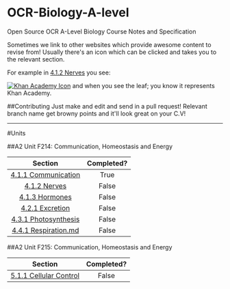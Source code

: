 OCR-Biology-A-level
==================

Open Source OCR A-Level Biology Course Notes and Specification

Sometimes we link to other websites which provide awesome content to revise from! Usually there's an icon which can be clicked and takes you to the relevant section.

For example in [4.1.2 Nerves](https://github.com/BukhariH/OCR-Biology-Alevel/blob/master/4.1.2%20Nerves.md) you see:

[![Khan Academy Icon](https://s3.amazonaws.com/f.cl.ly/items/0j0g3f2t2i0i2O1B163w/favicon.ico)](https://www.khanacademy.org) and when you see the leaf; you know it represents Khan Academy.

##Contributing
Just make and edit and send in a pull request!
Relevant branch name get browny points and it'll look great on your C.V!
___

#Units

##A2 Unit F214: Communication, Homeostasis and Energy

| Section        | Completed?           |
| :-------------: |:-------------:|
| [4.1.1 Communication](https://github.com/BukhariH/OCR-Biology-Alevel/blob/master/4.1.1%20Communication.md)| True |
| [4.1.2 Nerves](https://github.com/BukhariH/OCR-Biology-Alevel/blob/master/4.1.2%20Nerves.md)| False      |
| [4.1.3 Hormones](https://github.com/BukhariH/OCR-Biology-Alevel/blob/master/4.1.3%20Hormones.md)| False      |
| [4.2.1 Excretion](https://github.com/BukhariH/OCR-Biology-Alevel/blob/master/4.2.1%20Excretion.md)| False      |
| [4.3.1 Photosynthesis](https://github.com/BukhariH/OCR-Biology-Alevel/blob/master/4.3.1%20Photosynthesis.md)| False      |
| [4.4.1 Respiration.md](https://github.com/BukhariH/OCR-Biology-Alevel/blob/master/4.4.1%20Respiration.md)| False      |

##A2 Unit F215: Communication, Homeostasis and Energy

| Section        | Completed?           |
| :-------------: |:-------------:|
| [5.1.1 Cellular Control](https://github.com/BukhariH/OCR-Biology-Alevel/blob/master/5.1.1%20Cellular%20Control.md)| False |
